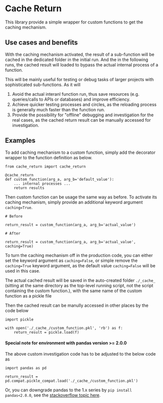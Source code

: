 # Cache Return

This library provide a simple wrapper for custom functions to get the caching mechanism.

## Use cases and benefits

With the caching mechanism activated, the result of a sub-function will be cached in the dedicated folder in the initial run. And the in the following runs, the cached result will loaded to bypass the actual internal process of a function. 

This will be mainly useful for testing or debug tasks of larger projects with sophisticated sub-functions. As it will

1. Avoid the actual interanl function run, thus save resources (e.g. queries/calls to APIs or databases) and improve efficiency.
2. Achieve quicker testing processes and circles, as the reloading process is generally much faster than the function run.
3. Provide the possibility for "offline" debugging and investigation for the real cases, as the cached return result can be manually accessed for investigation.

## Examples

To add caching mechanism to a custom function, simply add the decorator wrapper to the function definition as below.

```
from cache_return import cache_return

@cache_return
def custom_function(arg_a, arg_b='default_value'):
    ... internal processes ...
    return results
```

Then custom function can be usage the same way as before. To activate its caching mechanism, simply provide an additional keyword argument `caching=True`.

```
# Before

return_result = custom_function(arg_a, arg_b='actual_value')

# After

return_result = custom_function(arg_a, arg_b='actual_value', caching=True)
```

To turn the caching mechanism off in the production code, you can either set the keyword argument as `caching=False`, or simple remove the `caching=True` keyword argument, as the default value `caching=False` will be used in this case.

The actual cached result will be saved in the auto-created folder `./_cache_` (sitting at the same directory as the top-level running script, not the script containing the custom function.), with the same name of the custom function as a pickle file

Then the cached result can be manully accessed in other places by the code below

```
import pickle

with open('./_cache_/custom_function.pkl', 'rb') as f:
    return_result = pickle.load(f)
```

#### Special note for environment with pandas version >= 2.0.0

The above custom investigation code has to be adjusted to the below code as 

```
import pandas as pd

return_result = pd.compat.pickle_compat.load('./_cache_/custom_function.pkl') 
```
Or, you can downgrade pandas to the 1.x series by `pip install pandas<2.0.0`, see the [stackoverflow topic here](https://stackoverflow.com/questions/75953279/modulenotfounderror-no-module-named-pandas-core-indexes-numeric-using-metaflo).